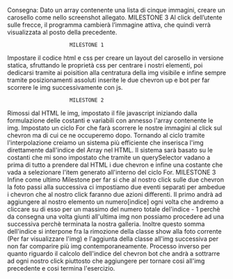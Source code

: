 Consegna:
Dato un array contenente una lista di cinque immagini, creare un carosello come nello screenshot allegato.
MILESTONE 3
Al click dell’utente sulle frecce, il programma cambierà l’immagine attiva, che quindi verrà visualizzata al posto della precedente.




                        MILESTONE 1 
Impostare il codice html e css per creare un layout del carosello in versione statica, sfruttando le proprietà css per centrare i nostri elementi, poi dedicarsi tramite ai poisition alla centratura della img visibile e infine sempre tramite posizionamenti assoluti inserite le due chevron up e bot per far scorrere le img successivamente con js.
    
                        MILESTONE 2  
Rimossi dal HTML le img, impostato il file javascript iniziando dalla formulazione delle costanti e variabili con annesso l'array contenente le img.
Impostato un ciclo For che farà scorrere le nostre immagini al click sul chevron ma di cui ce ne occuperemo dopo. Tornando al ciclo tramite l'interpolazione creiamo un sistema più efficiente che inserisca l'img direttamente dall'indice del Array nel HTML.
Il sistema sarà basato su le costanti che mi sono impostato che tramite un querySelector vadano a prima di tutto a prendere dal HTML i due chevron e infine una costante che vada a selezionare l'item generato all'interno del ciclo For.
                        MILESTONE 3
Infine come ultimo Milestone per far si che al nostro click sulle due chevron la foto passi alla successiva ci impostiamo due eventi separati per ambedue i chevron che al nostro click faranno due azioni differenti. 
Il primo andrà ad aggiungere al nostro elemento un numero[indice] ogni volta che andremo a cliccare su di esso per un massimo del numero totale del'indice - 1 perchè da consegna una volta giunti all'ultima img non possiamo procedere ad una successiva perchè terminata la nostra galleria.
Inoltre questo somma dell'indice si interpone fra la rimozione della classe show alla foto corrente (Per far visualizzare l'img) e l'aggiunta della classe all'img successiva per non far comparire più img contemporaneamente. Processo inverso per quanto riguardo il calcolo dell'indice del chevron bot che andrà a sottrarre ad ogni nostro click piuttosto che aggiungere per tornare cosi all'img precedente e cosi termina l'esercizio.






